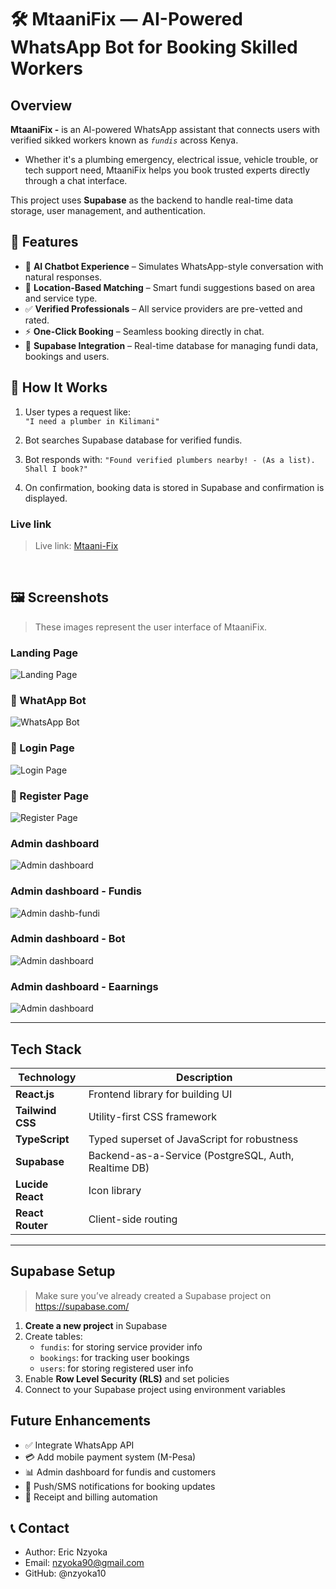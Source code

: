 # 🛠️ MtaaniFix — AI-Powered WhatsApp Bot for Booking Skilled Workers

## Overview

**MtaaniFix -** is an AI-powered WhatsApp assistant that connects users with verified sikked workers known as *`fundis`* across Kenya. 
- Whether it's a plumbing emergency, electrical issue, vehicle trouble, or tech support need, MtaaniFix helps you book trusted experts directly through a chat interface.

This project uses **Supabase** as the backend to handle real-time data storage, user management, and authentication.


## 🚀 Features

- 🤖 **AI Chatbot Experience** – Simulates WhatsApp-style conversation with natural responses.
- 📍 **Location-Based Matching** – Smart fundi suggestions based on area and service type.
- ✅ **Verified Professionals** – All service providers are pre-vetted and rated.
- ⚡ **One-Click Booking** – Seamless booking directly in chat.
- 🧠 **Supabase Integration** – Real-time database for managing fundi data, bookings and users.
<!-- - 📱 **Mobile-Friendly UI** – Built using React + Tailwind CSS for responsive design. -->



## 🧠 How It Works

1. User types a request like:  
   `"I need a plumber in Kilimani"`
2. Bot searches Supabase database for verified fundis.

3. Bot responds with:
    `"Found verified plumbers nearby! - (As a list). Shall I book?"`

4. On confirmation, booking data is stored in Supabase and confirmation is displayed.

### Live link
> Live link:   [Mtaani-Fix](https://mtaani-fix.netlify.app/)
<br>

## 🖼️ Screenshots

> These images represent the user interface of MtaaniFix.

### Landing Page
![Landing Page](./images/Landing-page.png)

### 🤖 WhatApp Bot
![WhatsApp Bot](./images/WhatsApp-bot.png)

### 🔐 Login Page
![Login Page](./images/Signin-page.png)

### 🔐 Register Page
![Register Page](./images/Signup-page.png)

### Admin dashboard
![Admin dashboard](./images/Admin-dashboard.png)

### Admin dashboard - Fundis
![Admin dashb-fundi](./images/Admin-fundis.png)

### Admin dashboard - Bot 
![Admin dashboard](./images/Admin-Bot.png)

### Admin dashboard - Eaarnings
![Admin dashboard](./images/Admin-earnings.png)

---

## Tech Stack

| Technology     | Description                                    |
|----------------|------------------------------------------------|
| **React.js**   | Frontend library for building UI               |
| **Tailwind CSS** | Utility-first CSS framework                   |
| **TypeScript** | Typed superset of JavaScript for robustness   |
| **Supabase**   | Backend-as-a-Service (PostgreSQL, Auth, Realtime DB) |
| **Lucide React** | Icon library                                 |
| **React Router** | Client-side routing                          |

---

## Supabase Setup

> Make sure you’ve already created a Supabase project on https://supabase.com/

1. **Create a new project** in Supabase
2. Create tables:
    - `fundis`: for storing service provider info
    - `bookings`: for tracking user bookings
    - `users`: for storing registered user info
3. Enable **Row Level Security (RLS)** and set policies
4. Connect to your Supabase project using environment variables

## Future Enhancements
<!-- - Mobile App -->
- ✅ Integrate WhatsApp API
- 💳 Add mobile payment system (M-Pesa)
- 📊 Admin dashboard for fundis and customers
- 🔔 Push/SMS notifications for booking updates
- 🧾 Receipt and billing automation

## 📞 Contact
- Author: Eric Nzyoka
- Email: nzyoka90@gmail.com
- GitHub: @nzyoka10
